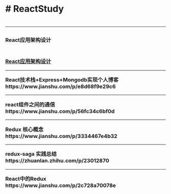 <html>
<body>
<h1># ReactStudy<h1>
<hr>
<h3>React应用架构设计<h3></br>
  <a href="https://www.jianshu.com/p/52279380f9f1" target="_blank">React应用架构设计</a>

<hr>
React技术栈+Express+Mongodb实现个人博客</br>
https://www.jianshu.com/p/e8d68f9e29c6
<hr>
react组件之间的通信</br>
https://www.jianshu.com/p/56fc34c6bf0d
<hr>
Redux 核心概念</br>
https://www.jianshu.com/p/3334467e4b32
<hr>
redux-saga 实践总结</br>
https://zhuanlan.zhihu.com/p/23012870
<hr>
React中的Redux</br>
https://www.jianshu.com/p/2c728a70078e

</body>
  </html>
